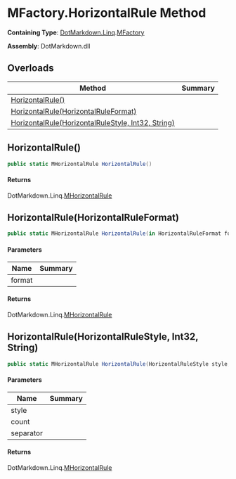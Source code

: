 # MFactory\.HorizontalRule Method

**Containing Type**: [DotMarkdown.Linq](../../README.md)\.[MFactory](../README.md)

**Assembly**: DotMarkdown\.dll

## Overloads

| Method | Summary |
| ------ | ------- |
| [HorizontalRule()](#DotMarkdown_Linq_MFactory_HorizontalRule) | |
| [HorizontalRule(HorizontalRuleFormat)](#DotMarkdown_Linq_MFactory_HorizontalRule_DotMarkdown_HorizontalRuleFormat__) | |
| [HorizontalRule(HorizontalRuleStyle, Int32, String)](#DotMarkdown_Linq_MFactory_HorizontalRule_DotMarkdown_HorizontalRuleStyle_System_Int32_System_String_) | |

## HorizontalRule\(\)<a name="DotMarkdown_Linq_MFactory_HorizontalRule"></a>

```csharp
public static MHorizontalRule HorizontalRule()
```

#### Returns

DotMarkdown\.Linq\.[MHorizontalRule](../../MHorizontalRule/README.md)

## HorizontalRule\(HorizontalRuleFormat\)<a name="DotMarkdown_Linq_MFactory_HorizontalRule_DotMarkdown_HorizontalRuleFormat__"></a>

```csharp
public static MHorizontalRule HorizontalRule(in HorizontalRuleFormat format)
```

#### Parameters

| Name | Summary |
| ---- | ------- |
| format | |

#### Returns

DotMarkdown\.Linq\.[MHorizontalRule](../../MHorizontalRule/README.md)

## HorizontalRule\(HorizontalRuleStyle, Int32, String\)<a name="DotMarkdown_Linq_MFactory_HorizontalRule_DotMarkdown_HorizontalRuleStyle_System_Int32_System_String_"></a>

```csharp
public static MHorizontalRule HorizontalRule(HorizontalRuleStyle style, int count = 3, string separator = " ")
```

#### Parameters

| Name | Summary |
| ---- | ------- |
| style | |
| count | |
| separator | |

#### Returns

DotMarkdown\.Linq\.[MHorizontalRule](../../MHorizontalRule/README.md)

